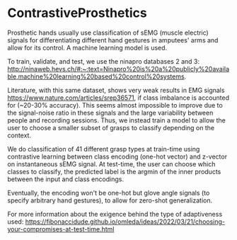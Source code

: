 # ContrastiveProsthetics

Prosthetic hands usually use classification of sEMG (muscle electric) signals for differentiating different hand gestures in amputees' arms and allow
for its control. A machine learning model is used.

To train, validate, and test, we use the ninapro databases 2 and 3:
http://ninaweb.hevs.ch/#:~:text=Ninapro%20is%20a%20publicly%20available,machine%20learning%20based%20control%20systems.

Literature, with this same dataset, shows very weak results in EMG signals https://www.nature.com/articles/srep36571, if class imbalance is accounted 
for (~20-30% accuracy). This seems almost impossible to improve due to the signal-noise ratio in these signals and the large variability between people
and recording sessions. Thus, we instead train a model to allow the user to choose a smaller subset of grasps to classify depending on the context.

We do classification of 41 different grasp types at train-time using contrastive learning between class encoding (one-hot vector) and z-vector on 
instantaneous sEMG signal. At test-time, the user can choose which classes to classify, the predicted label is the argmin of the inner products between 
the input and class encodings.

Eventually, the encoding won't be one-hot but glove angle signals (to specify arbitrary hand gestures), to allow for zero-shot generalization.

For more information about the exigence behind the type of adaptiveness used:
https://fibonaccidude.github.io/omleda/ideas/2022/03/21/choosing-your-compromises-at-test-time.html
